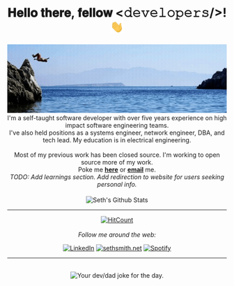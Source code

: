 <div align="center">
<h1> 𝐇𝐞𝐥𝐥𝐨 𝐭𝐡𝐞𝐫𝐞, 𝐟𝐞𝐥𝐥𝐨𝐰 <𝚍𝚎𝚟𝚎𝚕𝚘𝚙𝚎𝚛𝚜/>! <img src="img/hi.gif" width="30px"></h1>
</div>

<div align="center">
<img src="img/welcome-to-sethyes-github.gif" alt="Welcome!" width="800"/>
</div>

<div align="center">
I'm a self-taught software developer with over five years experience on high impact software engineering teams.<br>
I've also held positions as a systems engineer, network engineer, DBA, and tech lead. My education is in electrical engineering. <br><br> 
Most of my previous work has been closed source. I'm working to open source more of my work. <br>
Poke me <a href="https://github.com/sethyes/sethyes/issues/new"><b>here</b></a> or <a href="mailto:seth@sethsmith.net"><b>email</b></a> me.

<br>
<i>TODO: Add learnings section. Add redirection to website for users seeking personal info.</i> 
<br>
<br>
</div>


<div align="center">

<img align="center" src="https://github-readme-stats.vercel.app/api?username=sethyes&include_all_commits=true&count_private=true&show_icons=true&line_height=20&title_color=7A7ADB&icon_color=2234AE&text_color=D3D3D3&bg_color=0,000000,130F40" alt="Seth's Github Stats">

</br>

---
  [![HitCount](https://hits.dwyl.com/sethyes/sethyes.svg?style=flat-square&show=unique)](http://hits.dwyl.com/sethyes/sethyes)
  <br>
  <br>
<i>Follow me around the web:</i><br>

<a href="https://www.linkedin.com/in/sethbsmith" target="_blank"><img src="https://img.shields.io/badge/LinkedIn-%230077B5.svg?&style=flat-square&logo=linkedin&logoColor=white" alt="LinkedIn"></a> 
<a href="https://www.sethsmith.net" target="_blank"><img src="https://img.shields.io/website?url=http%3A//www.sethsmith.net/index.html" alt="sethsmith.net"></a> 
<a href="https://open.spotify.com/user/b2fkxziy79xj2frgid7c6m2q8?si=ajGozLbzQOKfvlwJDRkTGg" target="_blank"><img src="https://img.shields.io/badge/Spotify-%231ED760.svg?&style=flat-square&logo=spotify&logoColor=white" alt="Spotify"></a>

</div>

-----
<br>
<div align="center">
<img src="https://readme-jokes.vercel.app/api" alt="Your dev/dad joke for the day." />
</div>